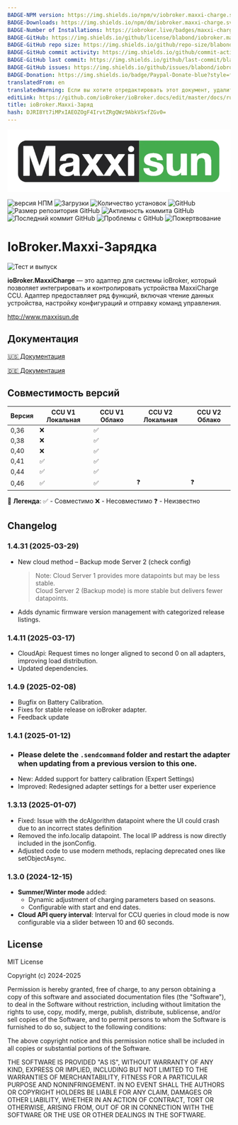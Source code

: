 ```yaml
---
BADGE-NPM version: https://img.shields.io/npm/v/iobroker.maxxi-charge.svg
BADGE-Downloads: https://img.shields.io/npm/dm/iobroker.maxxi-charge.svg
BADGE-Number of Installations: https://iobroker.live/badges/maxxi-charge-installed.svg
BADGE-GitHub: https://img.shields.io/github/license/blabond/iobroker.maxxi-charge?style=flat-square
BADGE-GitHub repo size: https://img.shields.io/github/repo-size/blabond/iobroker.maxxi-charge?logo=github&style=flat-square
BADGE-GitHub commit activity: https://img.shields.io/github/commit-activity/m/blabond/iobroker.maxxi-charge?logo=github&style=flat-square
BADGE-GitHub last commit: https://img.shields.io/github/last-commit/blabond/iobroker.maxxi-charge?logo=github&style=flat-square
BADGE-GitHub issues: https://img.shields.io/github/issues/blabond/iobroker.maxxi-charge?logo=github&style=flat-square
BADGE-Donation: https://img.shields.io/badge/Paypal-Donate-blue?style=flat
translatedFrom: en
translatedWarning: Если вы хотите отредактировать этот документ, удалите поле «translationFrom», в противном случае этот документ будет снова автоматически переведен
editLink: https://github.com/ioBroker/ioBroker.docs/edit/master/docs/ru/adapterref/iobroker.maxxi-charge/README.md
title: ioBroker.Maxxi-Заряд
hash: DJRI8Yt7iMPxIAEOZOgF4IrvtZRgQWz9AbkVSxfZGv0=
---
```

![Логотип](../../../en/adapterref/iobroker.maxxi-charge/admin/ms_logo_black_green.webp)

![версия НПМ](https://img.shields.io/npm/v/iobroker.maxxi-charge.svg)
![Загрузки](https://img.shields.io/npm/dm/iobroker.maxxi-charge.svg)
![Количество установок](https://iobroker.live/badges/maxxi-charge-installed.svg)
![GitHub](https://img.shields.io/github/license/blabond/iobroker.maxxi-charge?style=flat-square)
![Размер репозитория GitHub](https://img.shields.io/github/repo-size/blabond/iobroker.maxxi-charge?logo=github&style=flat-square)
![Активность коммита GitHub](https://img.shields.io/github/commit-activity/m/blabond/iobroker.maxxi-charge?logo=github&style=flat-square)
![Последний коммит GitHub](https://img.shields.io/github/last-commit/blabond/iobroker.maxxi-charge?logo=github&style=flat-square)
![Проблемы с GitHub](https://img.shields.io/github/issues/blabond/iobroker.maxxi-charge?logo=github&style=flat-square)
![Пожертвование](https://img.shields.io/badge/Paypal-Donate-blue?style=flat)

# IoBroker.Maxxi-Зарядка
![Тест и выпуск](https://github.com/blabond/ioBroker.maxxi-charge/actions/workflows/test-and-release.yml/badge.svg)

**ioBroker.MaxxiCharge** — это адаптер для системы ioBroker, который позволяет интегрировать и контролировать устройства MaxxiCharge CCU. Адаптер предоставляет ряд функций, включая чтение данных устройства, настройку конфигураций и отправку команд управления.

http://www.maxxisun.de

## Документация
[🇺🇸 Документация](https://github.com/blabond/ioBroker.maxxi-charge/blob/main/docs/en/README.md)

[🇩🇪 Документация](https://github.com/blabond/ioBroker.maxxi-charge/blob/main/docs/de/README.md)

## Совместимость версий
| Версия | CCU V1 Локальная | CCU V1 Облако | CCU V2 Локальная | CCU V2 Облако |
|---------|------------|-------------|-------------|--------------|
| 0,36 | ❌ | ✅ |             |              |
| 0,38 | ❌ | ✅ |             |              |
| 0,40 | ❌ | ✅ |             |              |
| 0,41 | ✅ | ✅ |             |              |
| 0,44 | ✅ | ✅ |             |              |
| 0,46 | ✅ | ✅ | ❓ | ❓ |

🔹 **Легенда**: ✅ - Совместимо ❌ - Несовместимо ❓ - Неизвестно

## Changelog

### 1.4.31 (2025-03-29)
- New cloud method – Backup mode Server 2 (check config)
  > Note: Cloud Server 1 provides more datapoints but may be less stable.  
  > Cloud Server 2 (Backup mode) is more stable but delivers fewer datapoints.
- Adds dynamic firmware version management with categorized release listings.

### 1.4.11 (2025-03-17)
- CloudApi: Request times no longer aligned to second 0 on all adapters, improving load distribution.
- Updated dependencies.

### 1.4.9 (2025-02-08)

- Bugfix on Battery Calibration.
- Fixes for stable release on ioBroker adapter.
- Feedback update

### 1.4.1 (2025-01-12)

- ### Please delete the `.sendcommand` folder and restart the adapter when updating from a previous version to this one.
- New: Added support for battery calibration (Expert Settings)
- Improved: Redesigned adapter settings for a better user experience

### 1.3.13 (2025-01-07)
- Fixed: Issue with the dcAlgorithm datapoint where the UI could crash due to an incorrect states definition
- Removed the info.localip datapoint. The local IP address is now directly included in the jsonConfig.
- Adjusted code to use modern methods, replacing deprecated ones like setObjectAsync.

### 1.3.0 (2024-12-15)
- **Summer/Winter mode** added:
  - Dynamic adjustment of charging parameters based on seasons.
  - Configurable with start and end dates.
- **Cloud API query interval**: Interval for CCU queries in cloud mode is now configurable via a slider between 10 and 60 seconds.

## License
MIT License

Copyright (c) 2024-2025

Permission is hereby granted, free of charge, to any person obtaining a copy
of this software and associated documentation files (the "Software"), to deal
in the Software without restriction, including without limitation the rights
to use, copy, modify, merge, publish, distribute, sublicense, and/or sell
copies of the Software, and to permit persons to whom the Software is
furnished to do so, subject to the following conditions:

The above copyright notice and this permission notice shall be included in all
copies or substantial portions of the Software.

THE SOFTWARE IS PROVIDED "AS IS", WITHOUT WARRANTY OF ANY KIND, EXPRESS OR
IMPLIED, INCLUDING BUT NOT LIMITED TO THE WARRANTIES OF MERCHANTABILITY,
FITNESS FOR A PARTICULAR PURPOSE AND NONINFRINGEMENT. IN NO EVENT SHALL THE
AUTHORS OR COPYRIGHT HOLDERS BE LIABLE FOR ANY CLAIM, DAMAGES OR OTHER
LIABILITY, WHETHER IN AN ACTION OF CONTRACT, TORT OR OTHERWISE, ARISING FROM,
OUT OF OR IN CONNECTION WITH THE SOFTWARE OR THE USE OR OTHER DEALINGS IN THE
SOFTWARE.